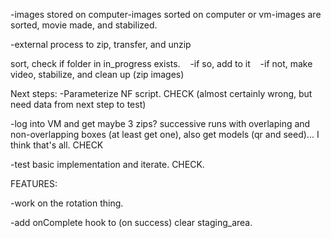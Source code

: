 -images stored on computer-images sorted on computer or vm-images are sorted, movie made, and stabilized.

-external process to zip, transfer, and unzip

sort, check if folder in in_progress exists.   
  -if so, add to it   
  -if not, make video, stabilize, and clean up (zip images)


Next steps:
-Parameterize NF script. CHECK (almost certainly wrong, but need data from next step to test)

-log into VM and get maybe 3 zips? successive runs with overlaping and non-overlapping boxes (at least get one), also get models (qr and seed)... I think that's all. CHECK

-test basic implementation and iterate. CHECK.

FEATURES:

-work on the rotation thing.

-add onComplete hook to (on success) clear staging_area.
